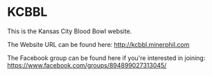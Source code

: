 # KCBBL
This is the Kansas City Blood Bowl website.

The Website URL can be found here:
http://kcbbl.minerphil.com

The Facebook group can be found here if you're interested in joining:
https://www.facebook.com/groups/894899027313045/
